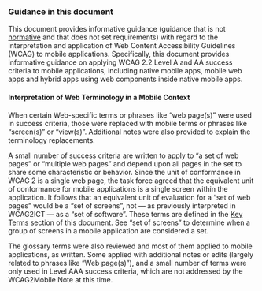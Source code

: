 ### Guidance in this document

This document provides informative guidance (guidance that is not [normative](https://www.w3.org/TR/WCAG22/#dfn-normative) and that does not set requirements) with regard to the interpretation and application of Web Content Accessibility Guidelines (WCAG) to mobile applications. Specifically, this document provides informative guidance on applying WCAG 2.2 Level A and AA success criteria to mobile applications, including native mobile apps, mobile web apps and hybrid apps using web components inside native mobile apps.

#### Interpretation of Web Terminology in a Mobile Context

When certain Web-specific terms or phrases like “web page(s)” were used in success criteria, those were replaced with mobile terms or phrases like “screen(s)” or “view(s)”. Additional notes were also provided to explain the terminology replacements.

A small number of success criteria are written to apply to “a set of web pages” or “multiple web pages” and depend upon all pages in the set to share some characteristic or behavior. Since the unit of conformance in WCAG 2 is a single web page, the task force agreed that the equivalent unit of conformance for mobile applications is a single screen within the application. It follows that an equivalent unit of evaluation for a “set of web pages” would be a “set of screens”, not — as previously interpreted in WCAG2ICT — as a “set of software”. These terms are defined in the [Key Terms](#key-terms) section of this document. See “set of screens” to determine when a group of screens in a mobile application are considered a set.

The glossary terms were also reviewed and most of them applied to mobile applications, as written. Some applied with additional notes or edits (largely related to phrases like “Web page(s)”), and a small number of terms were only used in Level AAA success criteria, which are not addressed by the WCAG2Mobile Note at this time.